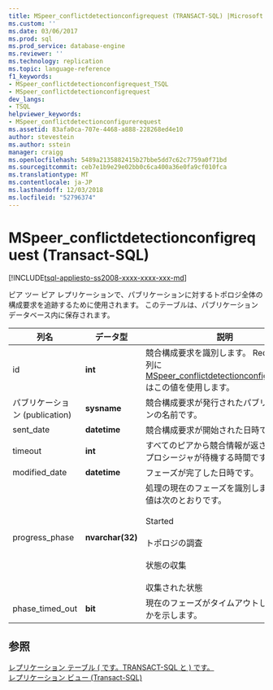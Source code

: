 ```yaml
---
title: MSpeer_conflictdetectionconfigrequest (TRANSACT-SQL) |Microsoft Docs
ms.custom: ''
ms.date: 03/06/2017
ms.prod: sql
ms.prod_service: database-engine
ms.reviewer: ''
ms.technology: replication
ms.topic: language-reference
f1_keywords:
- MSpeer_conflictdetectionconfigrequest_TSQL
- MSpeer_conflictdetectionconfigrequest
dev_langs:
- TSQL
helpviewer_keywords:
- MSpeer_conflictdetectionconfigurerequest
ms.assetid: 83afa0ca-707e-4468-a888-228268ed4e10
author: stevestein
ms.author: sstein
manager: craigg
ms.openlocfilehash: 5489a2135882415b27bbe5dd7c62c7759a0f71bd
ms.sourcegitcommit: ceb7e1b9e29e02bb0c6ca400a36e0fa9cf010fca
ms.translationtype: MT
ms.contentlocale: ja-JP
ms.lasthandoff: 12/03/2018
ms.locfileid: "52796374"
---
```

# <a name="mspeerconflictdetectionconfigrequest-transact-sql"></a>MSpeer_conflictdetectionconfigrequest (Transact-SQL)
[!INCLUDE[tsql-appliesto-ss2008-xxxx-xxxx-xxx-md](../../includes/tsql-appliesto-ss2008-xxxx-xxxx-xxx-md.md)]

  ピア ツー ピア レプリケーションで、パブリケーションに対するトポロジ全体の構成要求を追跡するために使用されます。 このテーブルは、パブリケーション データベース内に保存されます。  
  
|列名|データ型|説明|  
|-----------------|---------------|-----------------|  
|id|**int**|競合構成要求を識別します。 Request_id 列に[MSpeer_conflictdetectionconfigresponse](../../relational-databases/system-tables/mspeer-conflictdetectionconfigresponse-transact-sql.md)はこの値を使用します。|  
|パブリケーション (publication)|**sysname**|競合構成要求が発行されたパブリケーションの名前です。|  
|sent_date|**datetime**|競合構成要求が開始された日時です。|  
|timeout|**int**|すべてのピアから競合情報が返されるのをプロシージャが待機する時間です。|  
|modified_date|**datetime**|フェーズが完了した日時です。|  
|progress_phase|**nvarchar(32)**|処理の現在のフェーズを識別します。有効値は次のとおりです。<br /><br /> Started<br /><br /> トポロジの調査<br /><br /> 状態の収集<br /><br /> 収集された状態|  
|phase_timed_out|**bit**|現在のフェーズがタイムアウトしたかどうかを示します。|  
  
## <a name="see-also"></a>参照  
 [レプリケーション テーブル &#40; です。TRANSACT-SQL と &#41; です。](../../relational-databases/system-tables/replication-tables-transact-sql.md)   
 [レプリケーション ビュー &#40;Transact-SQL&#41;](../../relational-databases/system-views/replication-views-transact-sql.md)  
  
  
